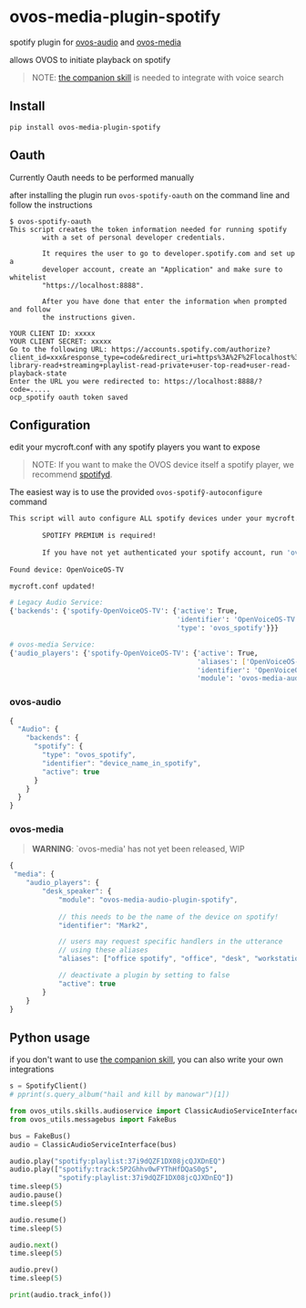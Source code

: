 # ovos-media-plugin-spotify

spotify plugin for [ovos-audio](https://github.com/OpenVoiceOS/ovos-audio) and [ovos-media](https://github.com/OpenVoiceOS/ovos-media)

allows OVOS to initiate playback on spotify 

> NOTE: [the companion skill](https://github.com/OpenVoiceOS/skill-ovos-spotify) is needed to integrate with voice search

## Install

`pip install ovos-media-plugin-spotify`

## Oauth

Currently Oauth needs to be performed manually

after installing the plugin run `ovos-spotify-oauth` on the command line and follow the instructions

```
$ ovos-spotify-oauth
This script creates the token information needed for running spotify
        with a set of personal developer credentials.

        It requires the user to go to developer.spotify.com and set up a
        developer account, create an "Application" and make sure to whitelist
        "https://localhost:8888".

        After you have done that enter the information when prompted and follow
        the instructions given.
        
YOUR CLIENT ID: xxxxx
YOUR CLIENT SECRET: xxxxx
Go to the following URL: https://accounts.spotify.com/authorize?client_id=xxx&response_type=code&redirect_uri=https%3A%2F%2Flocalhost%3A8888&scope=user-library-read+streaming+playlist-read-private+user-top-read+user-read-playback-state
Enter the URL you were redirected to: https://localhost:8888/?code=.....
ocp_spotify oauth token saved
```

## Configuration

edit your mycroft.conf with any spotify players you want to expose

> NOTE: If you want to make the OVOS device itself a spotify player, we recommend [spotifyd](https://github.com/Spotifyd/spotifyd).

The easiest way is to use the provided `ovos-spotifỹ-autoconfigure` command

```bash
This script will auto configure ALL spotify devices under your mycroft.conf
        
        SPOTIFY PREMIUM is required!
        
        If you have not yet authenticated your spotify account, run 'ovos-spotify-oauth' first!
        
Found device: OpenVoiceOS-TV

mycroft.conf updated!

# Legacy Audio Service:
{'backends': {'spotify-OpenVoiceOS-TV': {'active': True,
                                         'identifier': 'OpenVoiceOS-TV',
                                         'type': 'ovos_spotify'}}}

# ovos-media Service:
{'audio_players': {'spotify-OpenVoiceOS-TV': {'active': True,
                                              'aliases': ['OpenVoiceOS-TV'],
                                              'identifier': 'OpenVoiceOS-TV',
                                              'module': 'ovos-media-audio-plugin-spotify'}}}
```

### ovos-audio

```javascript
{
  "Audio": {
    "backends": {
      "spotify": {
        "type": "ovos_spotify",
        "identifier": "device_name_in_spotify",
        "active": true
      }
    }
  }
}
```

### ovos-media

> **WARNING**: `ovos-media' has not yet been released, WIP

```javascript
{
 "media": {
    "audio_players": {
        "desk_speaker": {
            "module": "ovos-media-audio-plugin-spotify",
            
            // this needs to be the name of the device on spotify!
            "identifier": "Mark2",

            // users may request specific handlers in the utterance
            // using these aliases
            "aliases": ["office spotify", "office", "desk", "workstation"],

            // deactivate a plugin by setting to false
            "active": true
        }
    }
}
```

## Python usage

if you don't want to use [the companion skill](https://github.com/OpenVoiceOS/skill-ovos-spotify), you can also write your own integrations

```python
s = SpotifyClient()
# pprint(s.query_album("hail and kill by manowar")[1])

from ovos_utils.skills.audioservice import ClassicAudioServiceInterface
from ovos_utils.messagebus import FakeBus

bus = FakeBus()
audio = ClassicAudioServiceInterface(bus)

audio.play("spotify:playlist:37i9dQZF1DX08jcQJXDnEQ")
audio.play(["spotify:track:5P2Ghhv0wFYThHfDQaS0g5",
            "spotify:playlist:37i9dQZF1DX08jcQJXDnEQ"])
time.sleep(5)
audio.pause()
time.sleep(5)

audio.resume()
time.sleep(5)

audio.next()
time.sleep(5)

audio.prev()
time.sleep(5)

print(audio.track_info())
```

